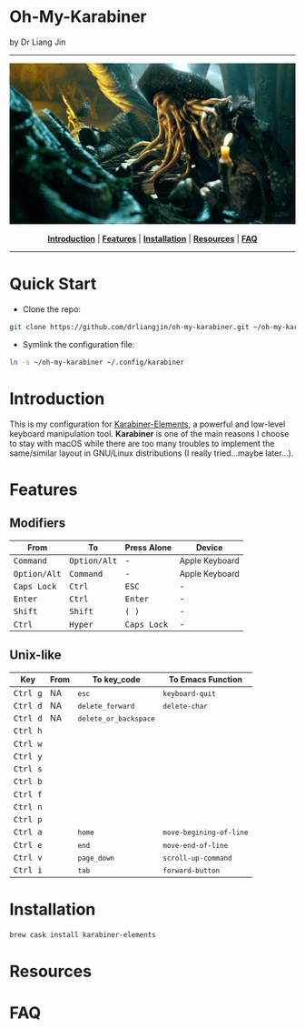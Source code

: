 # Oh-My-Karabiner
by Dr Liang Jin

- - -

<p align="center"><img src="/assets/images/davy_jones.jpg" alt="davy_jones"/></p>
<p align="center">
  <b><a href="#introduction">Introduction</a></b>
  |
  <b><a href="#features">Features</a></b>
  |
  <b><a href="#installation">Installation</a></b>
  |
  <b><a href="#resources">Resources</a></b>  
  |
  <b><a href="#features">FAQ</a></b>  
</p>

- - -

# Quick Start

- Clone the repo:
```bash
git clone https://github.com/drliangjin/oh-my-karabiner.git ~/oh-my-karabiner
```
- Symlink the configuration file:
```bash
ln -s ~/oh-my-karabiner ~/.config/karabiner
```

# Introduction

This is my configuration for [Karabiner-Elements](https://pqrs.org/osx/karabiner/), a powerful and low-level keyboard manipulation tool. **Karabiner** is one of the main reasons I choose to stay with macOS while there are too many troubles to implement the same/similar layout in GNU/Linux distributions (I really tried...maybe later...).

# Features

## Modifiers

| From                    | To                      | Press Alone                   | Device         |
|-------------------------|-------------------------|-------------------------------|----------------|
| <kbd> Command </kbd>    | <kbd> Option/Alt </kbd> | -                             | Apple Keyboard |
| <kbd> Option/Alt </kbd> | <kbd> Command </kbd>    | -                             | Apple Keyboard |
| <kbd> Caps Lock </kbd>  | <kbd> Ctrl </kbd>       | <kbd> ESC </kbd>              | -              |
| <kbd> Enter </kbd>      | <kbd> Ctrl </kbd>       | <kbd> Enter </kbd>            | -              |
| <kbd> Shift </kbd>      | <kbd> Shift </kbd>      | <kbd> ( </kbd> <kbd> ) </kbd> | -              |
| <kbd> Ctrl </kbd>       | <kbd> Hyper </kbd>      | <kbd> Caps Lock </kbd>        | -              |

## Unix-like

| Key                              | From | To key_code    | To Emacs Function  |
|----------------------------------|------|----------------|-----------------|
| <kbd> Ctrl </kbd> <kbd> g </kbd> | NA   | `esc`            | `keyboard-quit` |
| <kbd> Ctrl </kbd> <kbd> d </kbd> | NA   | `delete_forward` | `delete-char`   |
| <kbd> Ctrl </kbd> <kbd> d </kbd> | NA   | `delete_or_backspace`  |                 |
| <kbd> Ctrl </kbd> <kbd> h </kbd> |      |                |                 |
| <kbd> Ctrl </kbd> <kbd> w </kbd> |      |                |                 |
| <kbd> Ctrl </kbd> <kbd> y </kbd> |      |                |                 |
| <kbd> Ctrl </kbd> <kbd> s </kbd> |      |                |                 |
| <kbd> Ctrl </kbd> <kbd> b </kbd> |      |                |                 |
| <kbd> Ctrl </kbd> <kbd> f </kbd> |      |                |                 |
| <kbd> Ctrl </kbd> <kbd> n </kbd> |      |                |                 |
| <kbd> Ctrl </kbd> <kbd> p </kbd> |      |                |                 |
| <kbd> Ctrl </kbd> <kbd> a </kbd> |      | `home`         |    `move-begining-of-line`             |
| <kbd> Ctrl </kbd> <kbd> e </kbd> |      | `end`            | `move-end-of-line`                |
| <kbd> Ctrl </kbd> <kbd> v </kbd> |      | `page_down`      | `scroll-up-command`                |
| <kbd> Ctrl </kbd> <kbd> i </kbd> |      | `tab`            | `forward-button`        |

# Installation
```bash
brew cask install karabiner-elements
```

# Resources

# FAQ
